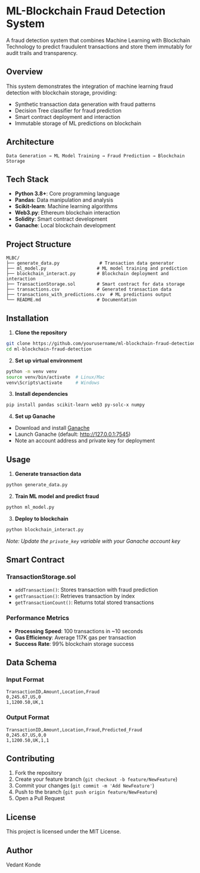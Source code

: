 # ML-Blockchain Fraud Detection System

A fraud detection system that combines Machine Learning with Blockchain Technology to predict fraudulent transactions and store them immutably for audit trails and transparency.

## Overview

This system demonstrates the integration of machine learning fraud detection with blockchain storage, providing:
- Synthetic transaction data generation with fraud patterns
- Decision Tree classifier for fraud prediction  
- Smart contract deployment and interaction
- Immutable storage of ML predictions on blockchain

## Architecture

```
Data Generation → ML Model Training → Fraud Prediction → Blockchain Storage
```

## Tech Stack

- **Python 3.8+**: Core programming language
- **Pandas**: Data manipulation and analysis
- **Scikit-learn**: Machine learning algorithms
- **Web3.py**: Ethereum blockchain interaction
- **Solidity**: Smart contract development
- **Ganache**: Local blockchain development

## Project Structure

```
MLBC/
├── generate_data.py               # Transaction data generator
├── ml_model.py                   # ML model training and prediction
├── blockchain_interact.py        # Blockchain deployment and interaction
├── TransactionStorage.sol        # Smart contract for data storage
├── transactions.csv              # Generated transaction data
├── transactions_with_predictions.csv  # ML predictions output
└── README.md                     # Documentation
```

## Installation

1. **Clone the repository**
```bash
git clone https://github.com/yourusername/ml-blockchain-fraud-detection.git
cd ml-blockchain-fraud-detection
```

2. **Set up virtual environment**
```bash
python -m venv venv
source venv/bin/activate  # Linux/Mac
venv\Scripts\activate     # Windows
```

3. **Install dependencies**
```bash
pip install pandas scikit-learn web3 py-solc-x numpy
```

4. **Set up Ganache**
- Download and install [Ganache](https://trufflesuite.com/ganache/)
- Launch Ganache (default: http://127.0.0.1:7545)
- Note an account address and private key for deployment

## Usage

1. **Generate transaction data**
```bash
python generate_data.py
```

2. **Train ML model and predict fraud**
```bash
python ml_model.py
```

3. **Deploy to blockchain**
```bash
python blockchain_interact.py
```
*Note: Update the `private_key` variable with your Ganache account key*

## Smart Contract

### TransactionStorage.sol
- `addTransaction()`: Stores transaction with fraud prediction
- `getTransaction()`: Retrieves transaction by index  
- `getTransactionCount()`: Returns total stored transactions

### Performance Metrics
- **Processing Speed**: 100 transactions in ~10 seconds
- **Gas Efficiency**: Average 117K gas per transaction
- **Success Rate**: 99% blockchain storage success

## Data Schema

### Input Format
```csv
TransactionID,Amount,Location,Fraud
0,245.67,US,0
1,1200.50,UK,1
```

### Output Format
```csv
TransactionID,Amount,Location,Fraud,Predicted_Fraud
0,245.67,US,0,0
1,1200.50,UK,1,1
```

## Contributing

1. Fork the repository
2. Create your feature branch (`git checkout -b feature/NewFeature`)
3. Commit your changes (`git commit -m 'Add NewFeature'`)
4. Push to the branch (`git push origin feature/NewFeature`)
5. Open a Pull Request

## License

This project is licensed under the MIT License.

## Author

Vedant Konde

